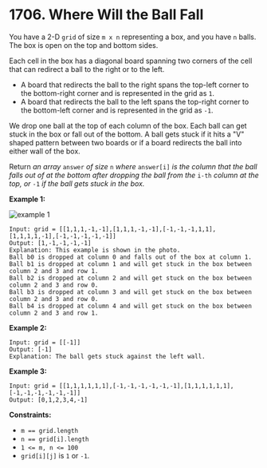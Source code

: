 # 1706. Where Will the Ball Fall

You have a 2-D `grid` of size `m x n` representing a box, and you have `n` balls. The box is open on the top and bottom sides.

Each cell in the box has a diagonal board spanning two corners of the cell that can redirect a ball to the right or to the left.

- A board that redirects the ball to the right spans the top-left corner to the bottom-right corner and is represented in the grid as `1`.
- A board that redirects the ball to the left spans the top-right corner to the bottom-left corner and is represented in the grid as `-1`.

We drop one ball at the top of each column of the box. Each ball can get stuck in the box or fall out of the bottom. A ball gets stuck if it  hits a "V" shaped pattern between two boards or if a board redirects the ball into either wall of the box.

Return *an array* `answer` *of size* `n` *where* `answer[i]` *is the column that the ball falls out of at the bottom after dropping the ball from the* `i-th` *column at the top, or* `-1` *if the ball gets stuck in the box.*

**Example 1:**

![example 1](https://assets.leetcode-cn.com/aliyun-lc-upload/uploads/2020/12/26/ball.jpg)

```()
Input: grid = [[1,1,1,-1,-1],[1,1,1,-1,-1],[-1,-1,-1,1,1],[1,1,1,1,-1],[-1,-1,-1,-1,-1]]
Output: [1,-1,-1,-1,-1]
Explanation: This example is shown in the photo.
Ball b0 is dropped at column 0 and falls out of the box at column 1.
Ball b1 is dropped at column 1 and will get stuck in the box between column 2 and 3 and row 1.
Ball b2 is dropped at column 2 and will get stuck on the box between column 2 and 3 and row 0.
Ball b3 is dropped at column 3 and will get stuck on the box between column 2 and 3 and row 0.
Ball b4 is dropped at column 4 and will get stuck on the box between column 2 and 3 and row 1.
```

**Example 2:**

```()
Input: grid = [[-1]]
Output: [-1]
Explanation: The ball gets stuck against the left wall.
```

**Example 3:**

```()
Input: grid = [[1,1,1,1,1,1],[-1,-1,-1,-1,-1,-1],[1,1,1,1,1,1],[-1,-1,-1,-1,-1,-1]]
Output: [0,1,2,3,4,-1]
```

**Constraints:**

- `m == grid.length`
- `n == grid[i].length`
- `1 <= m, n <= 100`
- `grid[i][j]` is `1` or `-1`.

